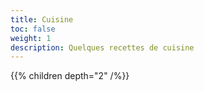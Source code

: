 ```yaml
---
title: Cuisine
toc: false
weight: 1
description: Quelques recettes de cuisine 
---
```

<!--more-->

{{% children depth="2" /%}}